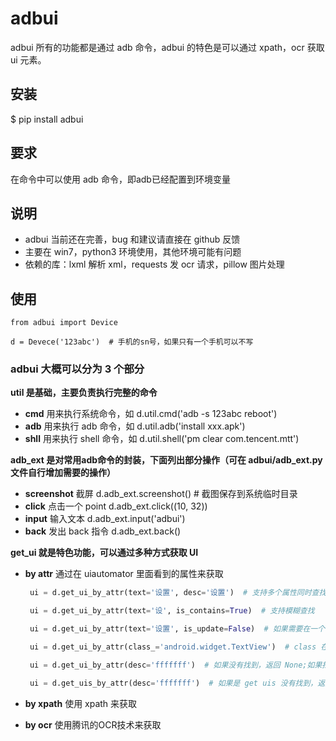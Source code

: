 # adbui
adbui 所有的功能都是通过 adb 命令，adbui 的特色是可以通过 xpath，ocr 获取 ui 元素。

## 安装
$ pip install adbui

## 要求
在命令中可以使用 adb 命令，即adb已经配置到环境变量

## 说明
- adbui 当前还在完善，bug 和建议请直接在 github 反馈
- 主要在 win7，python3 环境使用，其他环境可能有问题
- 依赖的库：lxml 解析 xml，requests 发 ocr 请求，pillow 图片处理


## 使用
    from adbui import Device

    d = Devece('123abc')  # 手机的sn号，如果只有一个手机可以不写


### adbui 大概可以分为 3 个部分
**util 是基础，主要负责执行完整的命令**
  - **cmd** 用来执行系统命令，如 d.util.cmd('adb -s 123abc reboot')
  - **adb** 用来执行 adb 命令，如 d.util.adb('install xxx.apk')
  - **shll** 用来执行 shell 命令，如 d.util.shell('pm clear com.tencent.mtt')

**adb_ext 是对常用adb命令的封装，下面列出部分操作（可在 adbui/adb_ext.py 文件自行增加需要的操作）**
  - **screenshot** 截屏  d.adb_ext.screenshot() # 截图保存到系统临时目录
  - **click** 点击一个 point d.adb_ext.click((10, 32))
  - **input** 输入文本 d.adb_ext.input('adbui')
  - **back** 发出 back 指令 d.adb_ext.back()


**get_ui 就是特色功能，可以通过多种方式获取 UI**
  - **by attr** 通过在 uiautomator 里面看到的属性来获取
       ```python
        ui = d.get_ui_by_attr(text='设置', desc='设置')  # 支持多个属性同时查找

        ui = d.get_ui_by_attr(text='设', is_contains=True)  # 支持模糊查找

        ui = d.get_ui_by_attr(text='设置', is_update=False)  # 如果需要在一个界面上获取多个 UI， 再次查找时可以设置不更新xml文件和截图，节省时间

        ui = d.get_ui_by_attr(class_='android.widget.TextView')  # class 在 python 中是关键字，因此使用 class_ 代替

        ui = d.get_ui_by_attr(desc='fffffff')  # 如果没有找到，返回 None;如果找到多个返回第一个

        ui = d.get_uis_by_attr(desc='fffffff')  # 如果是 get uis 没有找到，返回空的 list
  - **by xpath** 使用 xpath 来获取

  - **by ocr** 使用腾讯的OCR技术来获取
